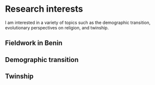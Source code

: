 # Research interests

I am interested in a variety of topics such as the demographic transition, evolutionary perspectives on religion, and twinship.

## Fieldwork in Benin

## Demographic transition

## Twinship
